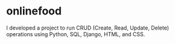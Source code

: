 # onlinefood
I developed a project to run CRUD (Create, Read, Update, Delete) operations using Python, SQL, Django, HTML, and CSS. 
